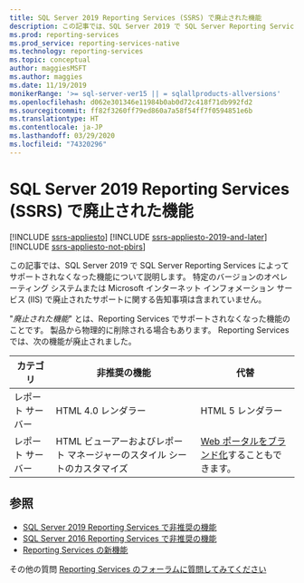 ```yaml
---
title: SQL Server 2019 Reporting Services (SSRS) で廃止された機能
description: この記事では、SQL Server 2019 で SQL Server Reporting Services によってサポートされなくなった機能について説明します。
ms.prod: reporting-services
ms.prod_service: reporting-services-native
ms.technology: reporting-services
ms.topic: conceptual
author: maggiesMSFT
ms.author: maggies
ms.date: 11/19/2019
monikerRange: '>= sql-server-ver15 || = sqlallproducts-allversions'
ms.openlocfilehash: d062e301346e11984b0ab0d72c418f71db992fd2
ms.sourcegitcommit: ff82f3260ff79ed860a7a58f54ff7f0594851e6b
ms.translationtype: HT
ms.contentlocale: ja-JP
ms.lasthandoff: 03/29/2020
ms.locfileid: "74320296"
---
```

# <a name="discontinued-functionality-in-sql-server-2019-reporting-services-ssrs"></a>SQL Server 2019 Reporting Services (SSRS) で廃止された機能

[!INCLUDE [ssrs-appliesto](../includes/ssrs-appliesto.md)] [!INCLUDE [ssrs-appliesto-2019-and-later](../includes/ssrs-appliesto-2019-and-later.md)] [!INCLUDE [ssrs-appliesto-not-pbirs](../includes/ssrs-appliesto-not-pbirs.md)]

この記事では、SQL Server 2019 で SQL Server Reporting Services によってサポートされなくなった機能について説明します。 特定のバージョンのオペレーティング システムまたは Microsoft インターネット インフォメーション サービス (IIS) で廃止されたサポートに関する告知事項は含まれていません。

"_廃止された機能_" とは、Reporting Services でサポートされなくなった機能のことです。 製品から物理的に削除される場合もあります。 Reporting Services では、次の機能が廃止されました。

| カテゴリ | 非推奨の機能 | 代替 |
| --- | --- | --- |
| レポート サーバー | HTML 4.0 レンダラー | HTML 5 レンダラー |
| レポート サーバー | HTML ビューアーおよびレポート マネージャーのスタイル シートのカスタマイズ | [Web ポータルをブランド化](branding-the-web-portal.md)することもできます。 |

## <a name="see-also"></a>参照

- [SQL Server 2019 Reporting Services で非推奨の機能](deprecated-features-sql-server-2019-reporting-services-ssrs.md)
- [SQL Server 2016 Reporting Services で非推奨の機能](deprecated-features-sql-server-2017-reporting-services-ssrs.md)  
- [Reporting Services の新機能](../reporting-services/what-s-new-in-sql-server-reporting-services-ssrs.md)  

その他の質問 [Reporting Services のフォーラムに質問してみてください](https://go.microsoft.com/fwlink/?LinkId=620231)
